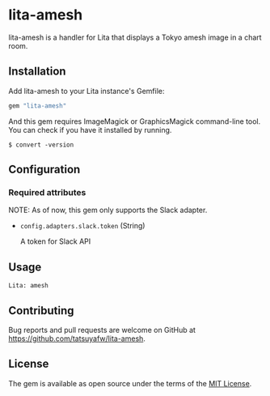 # lita-amesh

lita-amesh is a handler for Lita that displays a Tokyo amesh image in a chart room.

## Installation
Add lita-amesh to your Lita instance's Gemfile:

``` ruby
gem "lita-amesh"
```

And this gem requires ImageMagick or GraphicsMagick command-line tool. You can check if you have it installed by running.

```console
$ convert -version
```

## Configuration

### Required attributes

NOTE: As of now, this gem only supports the Slack adapter.

- `config.adapters.slack.token` (String)

   A token for Slack API

## Usage

```
Lita: amesh
```

## Contributing

Bug reports and pull requests are welcome on GitHub at https://github.com/tatsuyafw/lita-amesh.

## License

The gem is available as open source under the terms of the [MIT License](https://opensource.org/licenses/MIT).
